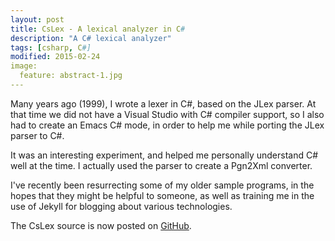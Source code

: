 ```yaml
---
layout: post
title: CsLex - A lexical analyzer in C#
description: "A C# lexical analyzer"
tags: [csharp, C#]
modified: 2015-02-24
image:
  feature: abstract-1.jpg
---
```


Many years ago (1999), I wrote a lexer in C#, based on the JLex parser.  At that time we did not have a Visual Studio with C# compiler support,
so I also had to create an Emacs C# mode, in order to help me while porting the JLex parser to C#.

It was an interesting experiment, and helped me personally understand C# well at the time.
I actually used the parser to create a Pgn2Xml converter.

I've recently been resurrecting some of my older sample programs, in the hopes that they might be helpful to someone, as well as
training me in the use of Jekyll for blogging about various technologies.

The CsLex source is now posted on [GitHub](http://github.com/zbrad/CsLex).






